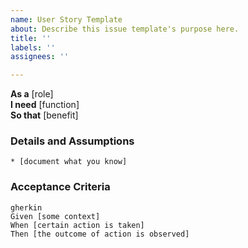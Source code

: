 ```yaml
---
name: User Story Template
about: Describe this issue template's purpose here.
title: ''
labels: ''
assignees: ''

---
```


**As a** [role]  
**I need** [function]  
**So that** [benefit]  
      
### Details and Assumptions
    * [document what you know] 

### Acceptance Criteria     
    gherkin 
    Given [some context]
    When [certain action is taken]
    Then [the outcome of action is observed]
